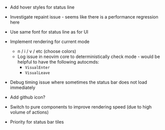 - Add hover styles for status line
- Investigate repaint issue - seems like there is a performance regression here

- Use same font for status line as for UI

- Implement rendering for current mode
    - n / i / v / etc (choose colors)
    - Log issue in neovim core to deterministically check mode - would be helpful to have the following autocmds:
        - `VisualEnter`
        - `VisualLeave`

- Debug timing issue where sometimes the status bar does not load immediately

- Add github icon?

- Switch to pure components to improve rendering speed (due to high volume of actions)

- Priority for status bar tiles
